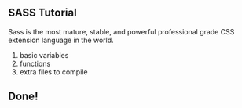 ## SASS Tutorial

Sass is the most mature, stable, and powerful professional grade CSS extension language in the world.<br>

1. basic variables
2. functions
3. extra files to compile

## Done!
